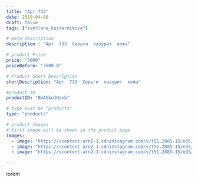 ```yaml
---
title: "Арт 733"
date: 2019-04-08
draft: false
tags: ["svetlana_kustarnikova"]

# meta description
description : "Арт  733  Серьги  лазурит  кожа"

# product Price
price: "3000"
priceBefore: "3600.0"

# Product Short Description
shortDescription: "Арт  733  Серьги  лазурит  кожа"

#product ID
productID: "BwAGknJHzvb"

# type must be "products"
type: "products"

# product Images
# first image will be shown in the product page
images:
  - image: "https://scontent-arn2-1.cdninstagram.com/v/t51.2885-15/e35/54800858_370225700252082_4904648854161542150_n.jpg?se=7&tp=1&_nc_ht=scontent-arn2-1.cdninstagram.com&_nc_cat=106&_nc_ohc=JdJ1WWrdFJEAX9AIrTO&ccb=7-4&oh=6e61745469e19da5e78e860e16f3f57a&oe=6084E6B1&ig_cache_key=MjAxNzY0MTUzNDY3MDc1OTI4MA%3D%3D.2-ccb7-4"
  - image: "https://scontent-arn2-1.cdninstagram.com/v/t51.2885-15/e35/56786336_337915093524657_268284728877531197_n.jpg?se=7&tp=1&_nc_ht=scontent-arn2-1.cdninstagram.com&_nc_cat=109&_nc_ohc=EBWoLz5-2M0AX8E620o&ccb=7-4&oh=6c78d21e357731784894c522006519bc&oe=6084047B&ig_cache_key=MjAxNzY0MTUzNDY0NTUzMTI5OA%3D%3D.2-ccb7-4"
  - image: "https://scontent-arn2-1.cdninstagram.com/v/t51.2885-15/e35/54732244_1000807313442991_2682932198239583215_n.jpg?se=7&tp=1&_nc_ht=scontent-arn2-1.cdninstagram.com&_nc_cat=107&_nc_ohc=7NzUuD9iSRAAX_BiG6m&ccb=7-4&oh=bfd7152fcc4d05e62489a135404b6e61&oe=6081C53A&ig_cache_key=MjAxNzY0MTUzNDY1Mzg4NDk4OQ%3D%3D.2-ccb7-4"

---
```

lorem
